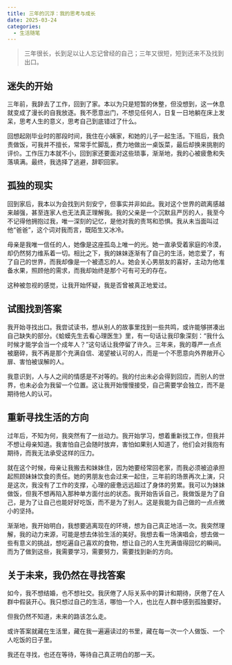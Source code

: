 ```yaml
---
title: 三年的沉浮：我的思考与成长
date: 2025-03-24
categories:
  - 生活随笔
---
```


> 三年很长，长到足以让人忘记曾经的自己；三年又很短，短到还来不及找到出口。

## 迷失的开始

三年前，我辞去了工作，回到了家。本以为只是短暂的休整，但没想到，这一休息就变成了漫长的自我放逐。我不愿意出门，不想见任何人，日复一日地躺在床上发呆，思考人生的意义，思考自己到底错过了什么。

回想起刚毕业时的那段时间，我住在小姨家，和她的儿子一起生活。下班后，我负责做饭，可我并不擅长，常常手忙脚乱，费力地做出一桌饭菜，最后却换来挑剔的评价。工作压力本就不小，回到家还要面对这些琐事，渐渐地，我的心被疲惫和失落填满。最终，我选择了逃避，辞职回家。

## 孤独的现实

回到家后，我本以为会找到片刻安宁，但事实并非如此。我对这个世界的疏离感越来越强，甚至连家人也无法真正理解我。我的父亲是一个沉默且严厉的人，我至今不记得他拥抱过我，唯一深刻的记忆，是他对我的责骂和恐惧。我从未当面叫过他“爸爸”，这个词对我而言，既陌生又冰冷。

母亲是我唯一信任的人，她像是这座孤岛上唯一的光。她一直承受着家庭的冷漠，却仍然努力维系着一切。相比之下，我的妹妹逐渐有了自己的生活，她恋爱了，有了自己的世界，而我却像是一个被遗忘的人。她会关心男朋友的喜好，主动为他准备水果，照顾他的需求，而我却始终是那个可有可无的存在。

这种被忽视的感觉，让我开始怀疑，我是否曾被真正地爱过。

## 试图找到答案

我开始寻找出口。我尝试读书，想从别人的故事里找到一些共鸣，或许能够拼凑出自己缺失的部分。《蛤蟆先生去看心理医生》里，有一句话让我印象深刻：“我什么时候才能学会当一个成年人？”这句话让我停留了许久。三年来，我的尊严一点点被磨碎，我不再是那个充满自信、渴望被认可的人，而是一个不愿意向外界敞开心扉、害怕被误解的人。

我意识到，人与人之间的情感是不对等的。我的付出未必会得到回应，而别人的世界，也未必会为我留一个位置。这让我开始慢慢接受，自己需要学会独立，而不是期待他人的认可。

## 重新寻找生活的方向

过年后，不知为何，我突然有了一丝动力。我开始学习，想着重新找工作，但我并不想让母亲知道。我害怕自己会随时放弃，害怕如果别人知道了，他们会对我抱有期待，而我无法承受这样的压力。

就在这个时候，母亲让我搬去和妹妹住，因为她要经常回老家，而我必须被迫承担起照顾妹妹饮食的责任。她的男朋友也会过来一起住，三年前的场景再次上演，只是这次，我没有了工作的支撑，心理的疲惫远远超过了身体的劳累。我可以为妹妹做饭，但我不想再陷入那种单方面付出的状态。我开始告诉自己，我做饭是为了自己，是为了让自己也能好好吃饭，而不是为了别人。这是我能为自己做的一点点微小的坚持。

渐渐地，我开始明白，我想要逃离现在的环境，想为自己真正地活一次。我突然理解，我的动力来源，可能是想去体验生活的美好。我想去看一场演唱会，想去做一些有意义的挑战，想吃遍自己喜欢的食物，想让自己的人生充满值得回忆的瞬间。而为了做到这些，我需要学习，需要努力，需要找到新的方向。

## 关于未来，我仍然在寻找答案

如今，我不想结婚，也不想社交。我厌倦了人际关系中的算计和期待，厌倦了在人群中假装开心。我只想过自己的生活，哪怕一个人，也比在人群中感到孤独要好。

但我仍然不知道，未来的路该怎么走。

或许答案就藏在生活里，藏在我一遍遍读过的书里，藏在每一次一个人做饭、一个人吃饭的日子里。

我还在寻找，也还在等待，等待自己真正明白的那一天。